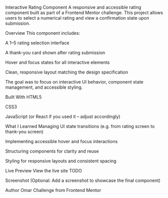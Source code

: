 Interactive Rating Component
A responsive and accessible rating component built as part of a Frontend Mentor challenge. This project allows users to select a numerical rating and view a confirmation state upon submission.

Overview
This component includes:

A 1–5 rating selection interface

A thank-you card shown after rating submission

Hover and focus states for all interactive elements

Clean, responsive layout matching the design specification

The goal was to focus on interactive UI behavior, component state management, and accessible styling.

Built With
HTML5

CSS3

JavaScript (or React if you used it – adjust accordingly)

What I Learned
Managing UI state transitions (e.g. from rating screen to thank-you screen)

Implementing accessible hover and focus interactions

Structuring components for clarity and reuse

Styling for responsive layouts and consistent spacing

Live Preview
View the live site
TODO

Screenshot
(Optional: Add a screenshot to showcase the final component)

Author
Omar
Challenge from Frontend Mentor
